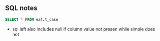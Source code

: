 ## SQL notes

```sql
SELECT * FROM eaf.t_case
```

- sql left also includes null if column value not presen while simple does not

